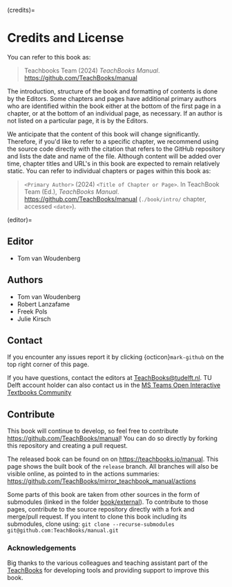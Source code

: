 (credits)=
# Credits and License

You can refer to this book as:

> Teachbooks Team (2024) _TeachBooks Manual_. https://github.com/TeachBooks/manual

The introduction, structure of the book and formatting of contents is done by the Editors. Some chapters and pages have additional primary authors who are identified within the book either at the bottom of the first page in a chapter, or at the bottom of an individual page, as necessary. If an author is not listed on a particular page, it is by the Editors.

We anticipate that the content of this book will change significantly. Therefore, if you'd like to refer to a specific chapter, we recommend using the source code directly with the citation that refers to the GitHub repository and lists the date and name of the file. Although content will be added over time, chapter titles and URL's in this book are expected to remain relatively static. You can refer to individual chapters or pages within this book as:

> `<Primary Author>` (2024) `<Title of Chapter or Page>`. In TeachBook Team (Ed.), _TeachBooks Manual_. https://github.com/TeachBooks/manual (`./book/intro/` chapter, accessed `<date>`).

(editor)=
## Editor

- Tom van Woudenberg

## Authors

- Tom van Woudenberg
- Robert Lanzafame
- Freek Pols
- Julie Kirsch

## Contact
If you encounter any issues report it by clicking {octicon}`mark-github` on the top right corner of this page.

If you have questions, contact the editors at TeachBooks@tudelft.nl. TU Delft account holder can also contact us in the [MS Teams Open Interactive Textbooks Community](https://teams.microsoft.com/l/team/19%3Ah9-uRcP_yYauh-VuoPFozJVUvHVOB4a0mz1ZWvh4q4Q1%40thread.tacv2/conversations?groupId=3e88c1f3-4a4f-483a-a366-7e617de9ba99&tenantId=096e524d-6929-4030-8cd3-8ab42de0887b)

## Contribute
This book will continue to develop, so feel free to contribute https://github.com/TeachBooks/manual! You can do so directly by forking this repository and creating a pull request.

The released book can be found on on https://teachbooks.io/manual. This page shows the built book of the `release` branch. All branches will also be visible online, as pointed to in the actions summaries: https://github.com/TeachBooks/mirror_teachbook_manual/actions

Some parts of this book are taken from other sources in the form of submodules (linked in the folder [book/external](https://github.com/TeachBooks/manual/tree/release/book/external)). To contribute to those pages, contribute to the source repository directly with a fork and merge/pull request. If you intent to clone this book including its submodules, clone using: `git clone --recurse-submodules git@github.com:TeachBooks/manual.git`


### Acknowledgements
Big thanks to the various colleagues and teaching assistant part of the [TeachBooks](https://teachbooks.io/) for developing tools and providing support to improve this book.